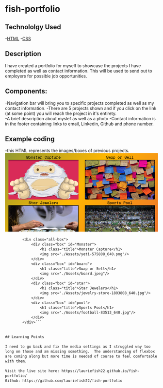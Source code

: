 # fish-portfolio

## Technololgy Used

-[HTML](https://www.w3schools.com/html/html_elements.asp)
-[CSS](https://www.w3schools.com/css/default.asp)


## Description

I have created a portfolio for myself to showcase the projects I have completed as well as contact information.  This will be used to send out to employers for possible job opportunities.  

## Components:

-Navigation bar will bring you to specific projects completed as well as my contact information.
-There are 5 projects shown and if you click on the link (at some point) you will reach the project in it's entirety.  
-A brief description about myslef as well as a photo
-Contact information is in the footer containing links to email, Linkedin, Github and phone number.

## Example coding

-this HTML represents the images/boxes of previous projects. 
![assets](./Assets/Screenshot%202023-03-27%20at%207.37.08%20PM.png)



```<!-- all 4 boxes of projects -->
        <div class="all-box"> 
            <div class="box" id="Monster">
                <h1 class="title">Monster Capture</h1>
                <img src="./Assets/yeti-575808_640.png"/>
            </div>
            <div class="box" id="board">
                <h1 class="title">Swap or Sell</h1>
                <img src="./Assets/board.jpeg"/>
            </div>
            <div class="box" id="star">
                <h1 class="title">Star Jewelers</h1>
                <img src="./Assets/jewelry-store-1803808_640.jpg"/>
            </div>
            <div class="box" id="pool">
                <h1 class="title">Sports Pool</h1>
                <img src="./Assets/football-83513_640.jpg"/>
            </div>
        </div>```


## Learning Points

I need to go back and fix the media settings as I struggled way too long on those and am missing something.  The understanding of flexbox are coming along but more time is needed of course to feel comfortable with them.  

Visit the live site here: https://lauriefish22.github.io/fish-portfolio/
Github: https://github.com/lauriefish22/fish-portfolio
